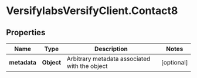 # VersifylabsVersifyClient.Contact8

## Properties

Name | Type | Description | Notes
------------ | ------------- | ------------- | -------------
**metadata** | **Object** | Arbitrary metadata associated with the object | [optional] 


